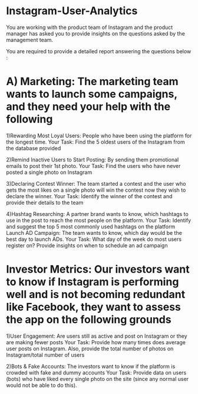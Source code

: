# Instagram-User-Analytics
You are working with the product team of Instagram and the product manager has asked you to provide insights on the questions asked by the management team.

You are required to provide a detailed report answering the questions below :

# A) Marketing: The marketing team wants to launch some campaigns, and they need your help with the following

1)Rewarding Most Loyal Users: People who have been using the platform for the longest time.
Your Task: Find the 5 oldest users of the Instagram from the database provided


2)Remind Inactive Users to Start Posting: By sending them promotional emails to post their 1st photo.
Your Task: Find the users who have never posted a single photo on Instagram


3)Declaring Contest Winner: The team started a contest and the user who gets the most likes on a single photo will win the contest now they wish to declare the winner.
Your Task: Identify the winner of the contest and provide their details to the team


4)Hashtag Researching: A partner brand wants to know, which hashtags to use in the post to reach the most people on the platform.
Your Task: Identify and suggest the top 5 most commonly used hashtags on the platform
Launch AD Campaign: The team wants to know, which day would be the best day to launch ADs.
Your Task: What day of the week do most users register on? Provide insights on when to schedule an ad campaign


# Investor Metrics: Our investors want to know if Instagram is performing well and is not becoming redundant like Facebook, they want to assess the app on the following grounds

1)User Engagement: Are users still as active and post on Instagram or they are making fewer posts
Your Task: Provide how many times does average user posts on Instagram. Also, provide the total number of photos on Instagram/total number of users


2)Bots & Fake Accounts: The investors want to know if the platform is crowded with fake and dummy accounts
Your Task: Provide data on users (bots) who have liked every single photo on the site (since any normal user would not be able to do this).
